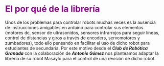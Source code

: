 # <FONT COLOR=#8B008B>El por qué de la librería</font>
Unos de los problemas para controlar robots muchas veces es la ausencia de instrucciones amigables en arduino para controlar sus elementos (motores dc, sensor de ultrasonidos, sensores infrarrojos para seguir líneas, control de distancias y giros a través de encoders, servomotores y zumbadores), todo ello pensando en facilitar el uso de dicho robot para estudiantes de secundaria. Por este motivo desde el ***Club de Robótica Granada*** con la colaboración de ***Antonio Gómez*** nos planteamos adaptar la librería de su robot Masaylo para el control de una revisión de dicho robot.

